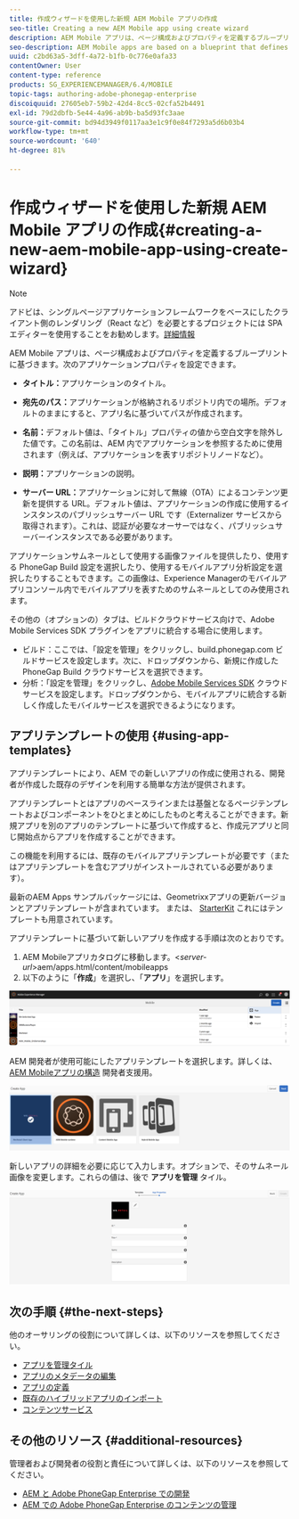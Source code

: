 ```yaml
---
title: 作成ウィザードを使用した新規 AEM Mobile アプリの作成
seo-title: Creating a new AEM Mobile app using create wizard
description: AEM Mobile アプリは、ページ構成およびプロパティを定義するブループリントに基づきます。このページでは、アプリテンプレートに基づいて新しいアプリを作成する方法について説明します。
seo-description: AEM Mobile apps are based on a blueprint that defines a page structure and properties. Follow this page to learn about how to create a new app based on an app template.
uuid: c2bd63a5-3dff-4a72-b1fb-0c776e0afa33
contentOwner: User
content-type: reference
products: SG_EXPERIENCEMANAGER/6.4/MOBILE
topic-tags: authoring-adobe-phonegap-enterprise
discoiquuid: 27605eb7-59b2-42d4-8cc5-02cfa52b4491
exl-id: 79d2dbfb-5e44-4a96-ab9b-ba5d93fc3aae
source-git-commit: bd94d3949f0117aa3e1c9f0e84f7293a5d6b03b4
workflow-type: tm+mt
source-wordcount: '640'
ht-degree: 81%

---
```


# 作成ウィザードを使用した新規 AEM Mobile アプリの作成{#creating-a-new-aem-mobile-app-using-create-wizard}

>[!NOTE]
>
>アドビは、シングルページアプリケーションフレームワークをベースにしたクライアント側のレンダリング（React など）を必要とするプロジェクトには SPA エディターを使用することをお勧めします。[詳細情報](/help/sites-developing/spa-overview.md)

AEM Mobile アプリは、ページ構成およびプロパティを定義するブループリントに基づきます。次のアプリケーションプロパティを設定できます。

* **タイトル：**&#x200B;アプリケーションのタイトル。
* **宛先のパス：**&#x200B;アプリケーションが格納されるリポジトリ内での場所。デフォルトのままにすると、アプリ名に基づいてパスが作成されます。

* **名前：**&#x200B;デフォルト値は、「タイトル」プロパティの値から空白文字を除外した値です。この名前は、AEM 内でアプリケーションを参照するために使用されます（例えば、アプリケーションを表すリポジトリノードなど）。
* **説明：**&#x200B;アプリケーションの説明。
* **サーバー URL：**&#x200B;アプリケーションに対して無線（OTA）によるコンテンツ更新を提供する URL。デフォルト値は、アプリケーションの作成に使用するインスタンスのパブリッシュサーバー URL です（Externalizer サービスから取得されます）。これは、認証が必要なオーサーではなく、パブリッシュサーバーインスタンスである必要があります。

アプリケーションサムネールとして使用する画像ファイルを提供したり、使用する PhoneGap Build 設定を選択したり、使用するモバイルアプリ分析設定を選択したりすることもできます。この画像は、Experience Managerのモバイルアプリコンソール内でモバイルアプリを表すためのサムネールとしてのみ使用されます。

その他の（オプションの）タブは、ビルドクラウドサービス向けで、Adobe Mobile Services SDK プラグインをアプリに統合する場合に使用します。

* ビルド：ここでは、「設定を管理」をクリックし、build.phonegap.com ビルドサービスを設定します。次に、ドロップダウンから、新規に作成した PhoneGap Build クラウドサービスを選択できます。
* 分析：「設定を管理」をクリックし、[Adobe Mobile Services SDK](https://docs.adobe.com/content/help/en/mobile-services/using/manage-app-settings-ug/configuring-app/download-sdk.html) クラウドサービスを設定します。ドロップダウンから、モバイルアプリに統合する新しく作成したモバイルサービスを選択できるようになります。

## アプリテンプレートの使用 {#using-app-templates}

アプリテンプレートにより、AEM での新しいアプリの作成に使用される、開発者が作成した既存のデザインを利用する簡単な方法が提供されます。

アプリテンプレートとはアプリのベースラインまたは基盤となるページテンプレートおよびコンポーネントをひとまとめにしたものと考えることができます。新規アプリを別のアプリのテンプレートに基づいて作成すると、作成元アプリと同じ開始点からアプリを作成することができます。

この機能を利用するには、既存のモバイルアプリテンプレートが必要です（またはアプリテンプレートを含むアプリがインストールされている必要があります）。

最新のAEM Apps サンプルパッケージには、Geometrixxアプリの更新バージョンとアプリテンプレートが含まれています。 または、 [StarterKit](https://github.com/Adobe-Marketing-Cloud-Apps/aem-phonegap-starter-kit) これにはテンプレートも用意されています。

アプリテンプレートに基づいて新しいアプリを作成する手順は次のとおりです。

1. AEM Mobileアプリカタログに移動します。&lt;*server-url*>aem/apps.html/content/mobileapps
1. 以下のように「**作成**」を選択し、「**アプリ**」を選択します。

![chlimage_1-158](assets/chlimage_1-158.png)

AEM 開発者が使用可能にしたアプリテンプレートを選択します。詳しくは、 [AEM Mobileアプリの構造](/help/mobile/phonegap-structure-an-app.md) 開発者支援用。

![chlimage_1-159](assets/chlimage_1-159.png)

新しいアプリの詳細を必要に応じて入力します。オプションで、そのサムネール画像を変更します。これらの値は、後で **アプリを管理** タイル。

![chlimage_1-160](assets/chlimage_1-160.png)

## 次の手順 {#the-next-steps}

他のオーサリングの役割について詳しくは、以下のリソースを参照してください。

* [アプリを管理タイル](/help/mobile/phonegap-app-details-tile.md)
* [アプリのメタデータの編集](/help/mobile/phonegap-editmetadata.md)
* [アプリの定義](/help/mobile/phonegap-app-definitions.md)
* [既存のハイブリッドアプリのインポート](/help/mobile/phonegap-adding-content-to-imported-app.md)
* [コンテンツサービス](/help/mobile/develop-content-as-a-service.md)

## その他のリソース {#additional-resources}

管理者および開発者の役割と責任について詳しくは、以下のリソースを参照してください。

* [AEM と Adobe PhoneGap Enterprise での開発](/help/mobile/developing-in-phonegap.md)
* [AEM での Adobe PhoneGap Enterprise のコンテンツの管理](/help/mobile/administer-phonegap.md)
